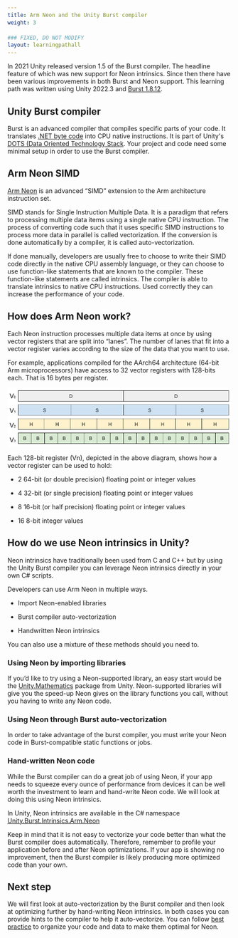 ```yaml
---
title: Arm Neon and the Unity Burst compiler
weight: 3

### FIXED, DO NOT MODIFY
layout: learningpathall
---
```

In 2021 Unity released version 1.5 of the Burst compiler. The headline feature of which was new support for Neon intrinsics. Since then there have been various improvements in both Burst and Neon support. This learning path was written using Unity 2022.3 and [Burst 1.8.12](https://docs.unity3d.com/Packages/com.unity.burst@1.8/manual/index.html).

## Unity Burst compiler
Burst is an advanced compiler that compiles specific parts of your code. It translates [.NET byte code](https://en.wikipedia.org/wiki/Bytecode) into CPU native instructions. It is part of Unity's [DOTS (Data Oriented Technology Stack](https://unity.com/dots). Your project and code need some minimal setup in order to use the Burst compiler.

## Arm Neon SIMD

[Arm Neon](https://developer.arm.com/Architectures/Neon) is an advanced “SIMD” extension to the Arm architecture instruction set.

SIMD stands for Single Instruction Multiple Data. It is a paradigm that refers to processing multiple data items using a single native CPU instruction. The process of converting code such that it uses specific SIMD instructions to process more data in parallel is called vectorization. If the conversion is done automatically by a compiler, it is called auto-vectorization.

If done manually, developers are usually free to choose to write their SIMD code directly in the native CPU assembly language, or they can choose to use function-like statements that are known to the compiler. These function-like statements are called intrinsics. The compiler is able to translate intrinsics to native CPU instructions. Used correctly they can increase the performance of your code.

## How does Arm Neon work?

Each Neon instruction processes multiple data items at once by using vector registers that are split into “lanes”. The number of lanes that fit into a vector register varies according to the size of the data that you want to use.

For example, applications compiled for the AArch64 architecture (64-bit Arm microprocessors) have access to 32 vector registers with 128-bits each. That is 16 bytes per register.

![Vector registers#center](images/vector-registers.png)

Each 128-bit register (Vn), depicted in the above diagram, shows how a vector register can be used to hold:

- 2 64-bit (or double precision) floating point or integer values

- 4 32-bit (or single precision) floating point or integer values

- 8 16-bit (or half precision) floating point or integer values

- 16 8-bit integer values

## How do we use Neon intrinsics in Unity?
Neon intrinsics have traditionally been used from C and C++ but by using the Unity Burst compiler you can leverage Neon intrinsics directly in your own C# scripts.

Developers can use Arm Neon in multiple ways.

- Import Neon-enabled libraries

- Burst compiler auto-vectorization

- Handwritten Neon intrinsics

You can also use a mixture of these methods should you need to.

### Using Neon by importing libraries
If you’d like to try using a Neon-supported library, an easy start would be the [Unity.Mathematics](https://docs.unity3d.com/Packages/com.unity.mathematics@1.3/manual/index.html) package from Unity. Neon-supported libraries will give you the speed-up Neon gives on the library functions you call, without you having to write any Neon code.

### Using Neon through Burst auto-vectorization
In order to take advantage of the burst compiler, you must write your Neon code in Burst-compatible static functions or jobs.

### Hand-written Neon code
While the Burst compiler can do a great job of using Neon, if your app needs to squeeze every ounce of performance from devices it can be well worth the investment to learn and hand-write Neon code. We will look at doing this using Neon intrinsics.

In Unity, Neon intrinsics are available in the C# namespace [Unity.Burst.Intrinsics.Arm.Neon](https://docs.unity3d.com/Packages/com.unity.burst@1.8/api/Unity.Burst.Intrinsics.Arm.Neon.html)

Keep in mind that it is not easy to vectorize your code better than what the Burst compiler does automatically. Therefore, remember to profile your application before and after Neon optimizations. If your app is showing no improvement, then the Burst compiler is likely producing more optimized code than your own.

## Next step

We will first look at auto-vectorization by the Burst compiler and then look at optimizing further by hand-writing Neon intrinsics. In both cases you can provide hints to the compiler to help it auto-vectorize. You can follow [best practice](/learning-paths/smartphones-and-mobile/using-neon-intrinsics-to-optimize-unity-on-android/5-the-optimizations#best-practice) to organize your code and data to make them optimal for Neon.
